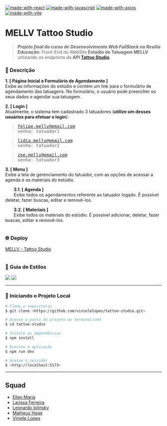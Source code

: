 <!-- ## https://markfilliph.netlify.app -->

[![made-with-react](https://img.shields.io/badge/Made%20with-React-1f425f.svg)](https://reactjs.org/)
[![made-with-javascript](https://img.shields.io/badge/Made%20with-JavaScript-1f425f.svg)](https://www.javascript.com)
[![made-with-axios](https://img.shields.io/badge/Made%20with-Axios-1f425f.svg)]([https://www.javascript.com](https://axios-http.com/ptbr/))
[![made-with-vite](https://img.shields.io/badge/Made%20with-Vite-1f425f.svg)]([https://www.javascript.com](https://vitejs.dev/))
# MELLV Tattoo Studio 
> ***Projeto final do curso de Desenvolvimento Web FullStack na Resilia Educação:***
> Front-End do WebSite **Estúdio de Tatuagem MELLV** utilizando os endpoints da **API [Tattoo Studio](https://github.com/IplinskyLeo/tattooApi)**.

### 📑 Descrição

**1. [ Página Inicial e Formulário de Agendamento ]**\
Exibe as informações do estúdio e contém um link para o formulário de agendamento das tatuagens.
No formulário, o usuário pode preencher os seus dados e agendar sua tatuagem. 

**2. [ Login ]**\
Atualmente, o sistema tem cadastrado 3 tatuadores (**utilize um desses usuários para efetuar o login**):

<samp>
  
  > felipe.mellv@email.com\
  senha: tatuador1
  
  > lidia.mellv@email.com\
  senha: tatuador2
  
  > zoe.mellv@email.com\
  senha: tatuador3
  
</samp>

**3. [ Menu ]**\
Exibe a tela de gerenciamento do tatuador, com as opções de acessar a agenda e os materiais do estúdio.

&nbsp;&nbsp;&nbsp;&nbsp;&nbsp;&nbsp; **3.1. [ Agenda ]**\
&nbsp;&nbsp;&nbsp;&nbsp;&nbsp;&nbsp; Exibe todos os agendamentos referente ao tatuador logado. É possível deletar, fazer buscas, editar e removê-los.

&nbsp;&nbsp;&nbsp;&nbsp;&nbsp;&nbsp; **3.2. [ Materiais ]**\
&nbsp;&nbsp;&nbsp;&nbsp;&nbsp;&nbsp; Exibe todos os materiais do estúdio. É possível adicionar, deletar, fazer buscas, editar e removê-los.

#

### 🌐 Deploy
[MELLV - Tattoo Studio](https://i.ibb.co/TgfVt9c/Style-Guide.png)

#
 
### 🎨 Guia de Estilos

![](https://i.ibb.co/TgfVt9c/Style-Guide.png)
![](https://i.ibb.co/xzmB1GV/Componentes.png)

---

### 🎲 Iniciando o Projeto Local

```bash
# Clone o repositório
$ git clone <https://github.com/vinielelopes/tattoo-studio.git>

# Acesse a pasta do projeto no terminal/cmd
$ cd tattoo-studio

# Instale as dependências
$ npm install

# Execute a aplicação 
$ npm run dev

# Acesse o servidor
$ <http://localhost:5173>
```

---

## Squad
- [Ellen Maria](https://github.com/ellenmariadev/)
- [Larissa Ferreira](https://github.com/Lari-Ferreira)
- [Leonardo Iplinsky](https://github.com/IplinskyLeo)
- [Matheus Hage](https://github.com/matheushage)
- [Viniele Lopes](https://github.com/vinielelopes)
